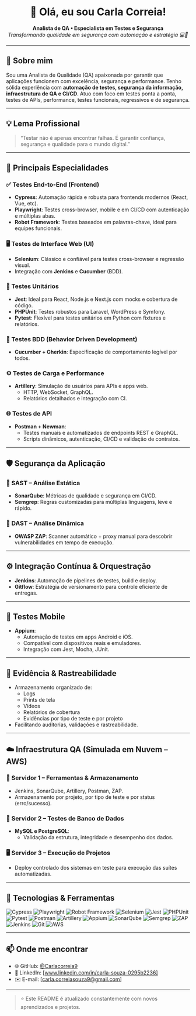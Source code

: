 <h1 align="center">👋 Olá, eu sou Carla Correia!</h1>
<p align="center">
  <strong>Analista de QA • Especialista em Testes e Segurança</strong><br>
  <em>Transformando qualidade em segurança com automação e estratégia 💻🔐</em>
</p>

---

## 🚀 Sobre mim

Sou uma Analista de Qualidade (QA) apaixonada por garantir que aplicações funcionem com excelência, segurança e performance. Tenho sólida experiência com **automação de testes, segurança da informação, infraestrutura de QA e CI/CD**. Atuo com foco em testes ponta a ponta, testes de APIs, performance, testes funcionais, regressivos e de segurança.

---

## 💡 Lema Profissional

> “Testar não é apenas encontrar falhas. É garantir confiança, segurança e qualidade para o mundo digital.”

---

## 🧪 Principais Especialidades

### ✅ Testes End-to-End (Frontend)

- **Cypress**: Automação rápida e robusta para frontends modernos (React, Vue, etc).
- **Playwright**: Testes cross-browser, mobile e em CI/CD com autenticação e múltiplas abas.
- **Robot Framework**: Testes baseados em palavras-chave, ideal para equipes funcionais.

### 🖥️ Testes de Interface Web (UI)

- **Selenium**: Clássico e confiável para testes cross-browser e regressão visual.
- Integração com **Jenkins** e **Cucumber** (BDD).

### 🔎 Testes Unitários

- **Jest**: Ideal para React, Node.js e Next.js com mocks e cobertura de código.
- **PHPUnit**: Testes robustos para Laravel, WordPress e Symfony.
- **Pytest**: Flexível para testes unitários em Python com fixtures e relatórios.

### 🧠 Testes BDD (Behavior Driven Development)

- **Cucumber + Gherkin**: Especificação de comportamento legível por todos.

### ⚙️ Testes de Carga e Performance

- **Artillery**: Simulação de usuários para APIs e apps web.
  - HTTP, WebSocket, GraphQL.
  - Relatórios detalhados e integração com CI.

### 🌐 Testes de API

- **Postman + Newman**:
  - Testes manuais e automatizados de endpoints REST e GraphQL.
  - Scripts dinâmicos, autenticação, CI/CD e validação de contratos.

---

## 🛡️ Segurança da Aplicação

### 🔐 SAST – Análise Estática

- **SonarQube**: Métricas de qualidade e segurança em CI/CD.
- **Semgrep**: Regras customizadas para múltiplas linguagens, leve e rápido.

### 🧨 DAST – Análise Dinâmica

- **OWASP ZAP**: Scanner automático + proxy manual para descobrir vulnerabilidades em tempo de execução.

---

## ⚙️ Integração Contínua & Orquestração

- **Jenkins**: Automação de pipelines de testes, build e deploy.
- **Gitflow**: Estratégia de versionamento para controle eficiente de entregas.

---

## 📱 Testes Mobile

- **Appium**:
  - Automação de testes em apps Android e iOS.
  - Compatível com dispositivos reais e emuladores.
  - Integração com Jest, Mocha, JUnit.

---

## 📂 Evidência & Rastreabilidade

- Armazenamento organizado de:
  - Logs
  - Prints de tela
  - Vídeos
  - Relatórios de cobertura
  - Evidências por tipo de teste e por projeto
- Facilitando auditorias, validações e rastreabilidade.

---

## ☁️ Infraestrutura QA (Simulada em Nuvem – AWS)

### 🔧 Servidor 1 – Ferramentas & Armazenamento
- Jenkins, SonarQube, Artillery, Postman, ZAP.
- Armazenamento por projeto, por tipo de teste e por status (erro/sucesso).

### 🧪 Servidor 2 – Testes de Banco de Dados
- **MySQL e PostgreSQL**:
  - Validação da estrutura, integridade e desempenho dos dados.

### 🖥️ Servidor 3 – Execução de Projetos
- Deploy controlado dos sistemas em teste para execução das suítes automatizadas.

---

## 🌟 Tecnologias & Ferramentas

![Cypress](https://img.shields.io/badge/Cypress-17202C?style=for-the-badge&logo=cypress)
![Playwright](https://img.shields.io/badge/Playwright-45BA63?style=for-the-badge&logo=playwright)
![Robot Framework](https://img.shields.io/badge/Robot_Framework-000000?style=for-the-badge)
![Selenium](https://img.shields.io/badge/Selenium-43B02A?style=for-the-badge&logo=selenium)
![Jest](https://img.shields.io/badge/Jest-C21325?style=for-the-badge&logo=jest)
![PHPUnit](https://img.shields.io/badge/PHPUnit-8892BF?style=for-the-badge&logo=php)
![Pytest](https://img.shields.io/badge/Pytest-3776AB?style=for-the-badge&logo=python)
![Postman](https://img.shields.io/badge/Postman-FF6C37?style=for-the-badge&logo=postman)
![Artillery](https://img.shields.io/badge/Artillery-FE0000?style=for-the-badge)
![Appium](https://img.shields.io/badge/Appium-663399?style=for-the-badge&logo=appium)
![SonarQube](https://img.shields.io/badge/SonarQube-4E9BCD?style=for-the-badge&logo=sonarqube)
![Semgrep](https://img.shields.io/badge/Semgrep-000000?style=for-the-badge)
![ZAP](https://img.shields.io/badge/OWASP%20ZAP-0D597F?style=for-the-badge&logo=owasp)
![Jenkins](https://img.shields.io/badge/Jenkins-D24939?style=for-the-badge&logo=jenkins)
![Git](https://img.shields.io/badge/Git-F05032?style=for-the-badge&logo=git)
![AWS](https://img.shields.io/badge/AWS-232F3E?style=for-the-badge&logo=amazon-aws)

---

## 📫 Onde me encontrar

- 🌐 GitHub: [@Carlacorreia9](https://github.com/Carlacorreia9)
- 💼 LinkedIn: [www.linkedin.com/in/carla-souza-0295b2236]
- ✉️ E-mail: [carla.correiasouza9@gmail.com]

---

> ⭐ Este README é atualizado constantemente com novos aprendizados e projetos.
